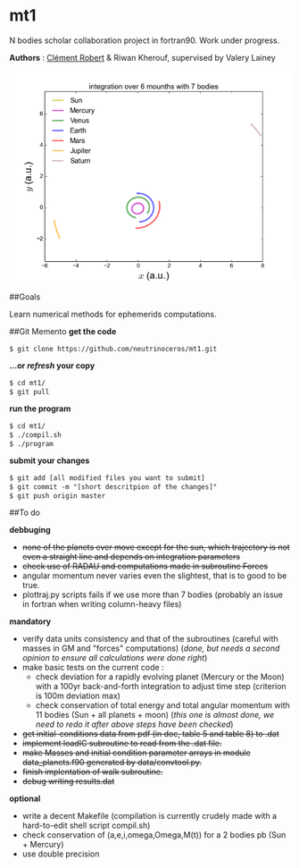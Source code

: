 # mt1
N bodies scholar collaboration project in fortran90. Work under progress.

**Authors** : [Clément Robert](clement.robert@protonmail.com) & Riwan Kherouf, supervised by Valery Lainey

![illustration](img/6m7bodies_t.png?raw=true)


##Goals

Learn numerical methods for ephemerids computations.

##Git Memento
**get the code**
  
    $ git clone https://github.com/neutrinoceros/mt1.git

**...or *refresh* your copy**

    $ cd mt1/
    $ git pull

**run the program**

    $ cd mt1/
    $ ./compil.sh
    $ ./program

**submit your changes**
  
    $ git add [all modified files you want to submit]
    $ git commit -m "[short descritpion of the changes]"
    $ git push origin master

##To do

**debbuging**

* ~~none of the planets ever move except for the sun, which trajectory is not even a straight line and depends on integration parameters~~
* ~~check use of RADAU and computations made in subroutine Forces~~
* angular momentum never varies even the slightest, that is to good to be true.
* plottraj.py scripts fails if we use more than 7 bodies (probably an issue in fortran when writing column-heavy files)

**mandatory**

* verify data units consistency and that of the subroutines (careful with masses in GM and "forces" computations) (*done, but needs a second opinion to ensure all calculations were done right*)
* make basic tests on the current code :
  - check deviation for a rapidly evolving planet (Mercury or the Moon) with a 100yr back-and-forth integration to adjust time step (criterion is 100m deviation max)
  - check conservation of total energy and total angular momentum with 11 bodies (Sun + all planets + moon) (*this one is almost done, we need to redo it after above steps have been checked*)
* ~~get initial-conditions data from pdf (in doc, table 5 and table 8) to .dat~~
* ~~implement loadIC subroutine to read from the .dat file.~~
* ~~make Masses and initial condition parameter arrays in module data_planets.f90 generated by data/convtool.py.~~
* ~~finish implentation of walk subroutine.~~
* ~~debug writing results.dat~~

**optional**

* write a decent Makefile (compilation is currently crudely made with a hard-to-edit shell script compil.sh)
* check conservation of (a,e,i,omega,Omega,M(t)) for a 2 bodies pb (Sun + Mercury)
* use double precision

